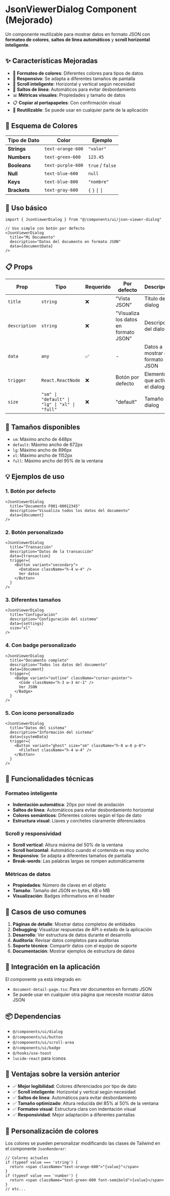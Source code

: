 # JsonViewerDialog Component (Mejorado)

Un componente reutilizable para mostrar datos en formato JSON con **formateo de colores**, **saltos de línea automáticos** y **scroll horizontal inteligente**.

## ✨ Características Mejoradas

- 🎨 **Formateo de colores**: Diferentes colores para tipos de datos
- 📱 **Responsivo**: Se adapta a diferentes tamaños de pantalla
- 🔄 **Scroll inteligente**: Horizontal y vertical según necesidad
- 📏 **Saltos de línea**: Automáticos para evitar desbordamiento
- 📊 **Métricas visuales**: Propiedades y tamaño de datos
- 📋 **Copiar al portapapeles**: Con confirmación visual
- 🎯 **Reutilizable**: Se puede usar en cualquier parte de la aplicación

## 🎨 Esquema de Colores

| Tipo de Dato | Color | Ejemplo |
|--------------|-------|---------|
| **Strings** | `text-orange-600` | `"valor"` |
| **Numbers** | `text-green-600` | `123.45` |
| **Booleans** | `text-purple-600` | `true` / `false` |
| **Null** | `text-blue-600` | `null` |
| **Keys** | `text-blue-800` | `"nombre"` |
| **Brackets** | `text-gray-600` | `{` `}` `[` `]` |

## 🚀 Uso básico

```tsx
import { JsonViewerDialog } from "@/components/ui/json-viewer-dialog"

// Uso simple con botón por defecto
<JsonViewerDialog
  title="Mi Documento"
  description="Datos del documento en formato JSON"
  data={documentData}
/>
```

## 📋 Props

| Prop | Tipo | Requerido | Por defecto | Descripción |
|------|------|-----------|-------------|-------------|
| `title` | `string` | ❌ | "Vista JSON" | Título del dialog |
| `description` | `string` | ❌ | "Visualiza los datos en formato JSON" | Descripción del dialog |
| `data` | `any` | ✅ | - | Datos a mostrar en formato JSON |
| `trigger` | `React.ReactNode` | ❌ | Botón por defecto | Elemento que activa el dialog |
| `size` | `"sm" \| "default" \| "lg" \| "xl" \| "full"` | ❌ | "default" | Tamaño del dialog |

## 📏 Tamaños disponibles

- `sm`: Máximo ancho de 448px
- `default`: Máximo ancho de 672px
- `lg`: Máximo ancho de 896px
- `xl`: Máximo ancho de 1152px
- `full`: Máximo ancho del 95% de la ventana

## 💡 Ejemplos de uso

### 1. Botón por defecto
```tsx
<JsonViewerDialog
  title="Documento F001-00012345"
  description="Visualiza todos los datos del documento"
  data={document}
/>
```

### 2. Botón personalizado
```tsx
<JsonViewerDialog
  title="Transacción"
  description="Datos de la transacción"
  data={transaction}
  trigger={
    <Button variant="secondary">
      <Database className="h-4 w-4" />
      Ver datos
    </Button>
  }
/>
```

### 3. Diferentes tamaños
```tsx
<JsonViewerDialog
  title="Configuración"
  description="Configuración del sistema"
  data={settings}
  size="xl"
/>
```

### 4. Con badge personalizado
```tsx
<JsonViewerDialog
  title="Documento completo"
  description="Todos los datos del documento"
  data={document}
  trigger={
    <Badge variant="outline" className="cursor-pointer">
      <Code className="h-3 w-3 mr-1" />
      Ver JSON
    </Badge>
  }
/>
```

### 5. Con icono personalizado
```tsx
<JsonViewerDialog
  title="Datos del sistema"
  description="Información del sistema"
  data={systemData}
  trigger={
    <Button variant="ghost" size="sm" className="h-8 w-8 p-0">
      <FileText className="h-4 w-4" />
    </Button>
  }
/>
```

## 🔧 Funcionalidades técnicas

### Formateo inteligente
- **Indentación automática**: 20px por nivel de anidación
- **Saltos de línea**: Automáticos para evitar desbordamiento horizontal
- **Colores semánticos**: Diferentes colores según el tipo de dato
- **Estructura visual**: Llaves y corchetes claramente diferenciados

### Scroll y responsividad
- **Scroll vertical**: Altura máxima del 50% de la ventana
- **Scroll horizontal**: Automático cuando el contenido es muy ancho
- **Responsivo**: Se adapta a diferentes tamaños de pantalla
- **Break-words**: Las palabras largas se rompen automáticamente

### Métricas de datos
- **Propiedades**: Número de claves en el objeto
- **Tamaño**: Tamaño del JSON en bytes, KB o MB
- **Visualización**: Badges informativos en el header

## 🎯 Casos de uso comunes

1. **Páginas de detalle**: Mostrar datos completos de entidades
2. **Debugging**: Visualizar respuestas de API o estado de la aplicación
3. **Desarrollo**: Ver estructura de datos durante el desarrollo
4. **Auditoría**: Revisar datos completos para auditorías
5. **Soporte técnico**: Compartir datos con el equipo de soporte
6. **Documentación**: Mostrar ejemplos de estructura de datos

## 🔗 Integración en la aplicación

El componente ya está integrado en:
- `document-detail-page.tsx`: Para ver documentos en formato JSON
- Se puede usar en cualquier otra página que necesite mostrar datos JSON

## 📦 Dependencias

- `@/components/ui/dialog`
- `@/components/ui/button`
- `@/components/ui/scroll-area`
- `@/components/ui/badge`
- `@/hooks/use-toast`
- `lucide-react` para iconos

## 🚀 Ventajas sobre la versión anterior

- ✅ **Mejor legibilidad**: Colores diferenciados por tipo de dato
- ✅ **Scroll inteligente**: Horizontal y vertical según necesidad
- ✅ **Saltos de línea**: Automáticos para evitar desbordamiento
- ✅ **Tamaño optimizado**: Altura reducida del 85% al 50% de la ventana
- ✅ **Formateo visual**: Estructura clara con indentación visual
- ✅ **Responsividad**: Mejor adaptación a diferentes pantallas

## 🎨 Personalización de colores

Los colores se pueden personalizar modificando las clases de Tailwind en el componente `JsonRenderer`:

```tsx
// Colores actuales
if (typeof value === 'string') {
  return <span className="text-orange-600">"{value}"</span>
}
if (typeof value === 'number') {
  return <span className="text-green-600 font-semibold">{value}</span>
}
// etc...
``` 